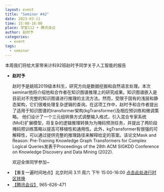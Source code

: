 ```yaml
---
layout: event
title: "Seminar #42"
date: 2023-03-11
time: 15:00-16:00
place: 学堂112 + 腾讯会议
author: 赵时予
categories:
  - event
tags:
  - seminar
---
```


本周我们将给大家带来计科92班赵时予同学关于人工智能的报告

* **赵时予**

   赵时予是姚班2019级本科生，研究方向是数据挖掘和自然语言处理。本次seminar他将介绍他和合作者在知识图谱推理上的研究成果。知识图谱嵌入是目前对不完整的知识图谱进行推理的主流方法。然而，受限于固有的浅层和静态架构，它们很难处理复杂逻辑的查询。在这项工作中，赵时予和合作者提出了适用于知识图谱的transformer架构(kgTransformer)及相应预训练和微调策略。 他们设计了一个三元组转换方式调整输入格式，引入混合专家系统 (MoE)扩展模型，将复杂的逻辑推理转换为为掩码预测任务，并提出了两阶段掩码预训练策略以提高可移植性和通用性。此外，kgTransformer有很强的可解释性，可以通过提供完整的推理路径来解释给定的答案。该论文Mask and Reason: Pre-Training Knowledge Graph Transformers for Complex Logical Queries发表于Proceedings of the 28th ACM SIGKDD Conference on Knowledge Discovery and Data Mining (2022).
   
   欢迎全体同学参加~
<!--more-->

* 【重复一遍时间地点】北京时间 3.11 周六 下午 15:00-16:00 [点击此处进行时区转换](https://www.timeanddate.com/worldclock/fixedtime.html?msg=Yao+Class+Seminar+%2342&iso=20230311T15&p1=33&ah=1)
* [【腾讯会议】](https://meeting.tencent.com/dm/Z0E6jRXnTgRC) 965-626-471